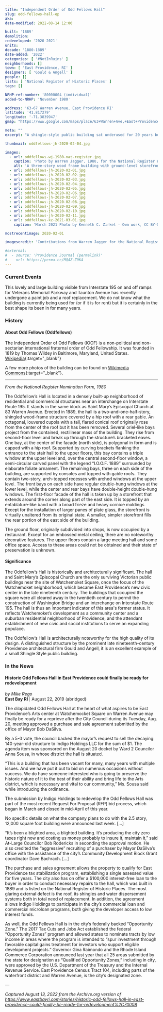 ```yaml
---
title: "Independent Order of Odd Fellows Hall"
slug: odd-fellows-hall-ep
aka:
date-modified: 2022-08-14 12:00

built: '1889'
demolition:
redeveloped: '2020–2021'
units:
decade: '1880-1889'
date-added: '2022'
categories: [ '#NotInRuins' ]
neighborhoods: []
town: [ 'East Providence, RI' ]
designers: [ 'Gould & Angell' ]
people: []
lists: [ 'National Register of Historic Places' ]
tags: []

NRHP-ref-number: '80000004 (individual)'
added-to-NRHP: 'November 1980'

address: '63-67 Warren Avenue, East Providence RI'
latitude: '41.817279'
longitude: '-71.3839947'
gmap: "https://www.google.com/maps/place/63+Warren+Ave,+East+Providence,+RI+02914/@41.817279,-71.3839947,17z/data=!3m1!4b1!4m5!3m4!1s0x89e45acb2f346a2b:0xbaf32595da6d675f!8m2!3d41.817279!4d-71.381806"

meta: ""
excerpt: "A shingle-style public building sat underused for 20 years before being rejuvenated recently"

thumbnail: oddfellows-jh-2020-02-04.jpg

images:
  - url: oddfellows-wj-1980-nat-register.jpg
    caption: 'Photo by Warren Jagger, 1980, for the National Register nomination form'
    alt: 'A three-story wood frame building with ground-level storefronts and a shallow bay window on the second floor facade. More description in the History section.'
  - url: oddfellows-jh-2020-02-01.jpg
  - url: oddfellows-jh-2020-02-02.jpg
  - url: oddfellows-jh-2020-02-03.jpg
  - url: oddfellows-jh-2020-02-04.jpg
  - url: oddfellows-jh-2020-02-05.jpg
  - url: oddfellows-jh-2020-02-06.jpg
  - url: oddfellows-jh-2020-02-07.jpg
  - url: oddfellows-jh-2020-02-08.jpg
  - url: oddfellows-jh-2020-02-09.jpg
  - url: oddfellows-jh-2020-02-10.jpg
  - url: oddfellows-jh-2020-02-11.jpg
  - url: oddfellows-kz-2021-03-01.jpg
    caption: 'March 2021 Photo by Kenneth C. Zirkel - Own work, CC BY-SA 4.0'

mostrecentimage: 2020-02-01

imagescredit: 'Contributions from Warren Jagger for the National Register nomination form and <a href="//commons.wikimedia.org/w/index.php?curid=101208487" target="_blank">Kenneth Zirkel for Wikimedia</a>'

#external:
#  - source: 'Providence Journal (permalink)'
#    url: https://perma.cc/MQ4Z-Z9K4
---
```


### Current Events

This lovely and large building visible from Interstate 195 on and off ramps for Veterans Memorial Parkway and Taunton Avenue has recently undergone a paint job and a roof replacement. We do not know what the building is currently being used for (or if it is for rent) but it is certainly in the best shape its been in for many years. 


### History

#### About Odd Fellows (Oddfellows)

The Independent Order of Odd Fellows (IOOF) is a non-political and non-sectarian international fraternal order of Odd Fellowship. It was founded in 1819 by Thomas Wildey in Baltimore, Maryland, United States. [Wikipedia](//en.wikipedia.org/wiki/Independent_Order_of_Odd_Fellows){:target="_blank"}

A few more photos of the building can be found on [Wikimedia Commons](//commons.wikimedia.org/wiki/Category:Oddfellows%27_Hall_(East_Providence,_Rhode_Island)){:target="_blank"}.

***

_From the National Register Nomination Form, 1980_

The Oddfellow’s Hall is located in a densely built-up neighborhood of residential and commercial structures near an interchange on Interstate Route 195. It stands in the same block as Saint Mary’s Episcopal Church at 83 Warren Avenue. Erected in 1889, the hall is a two-and-one-half-story, shingled wood-frame structure covered by a hip roof with a rear gable. An octagonal, louvered cupola with a tall, flared conical roof originally rose from the center of the roof but it has been removed. Several oriel-like bays project from the contained, rectilinear mass of the building. They rise from second-floor level and break up through the structure’s bracketed eaves. One bay, at the center of the facade (north side), is polygonal in form and is capped with a hip roof. Supported by curving brackets flanking the entrance to the stair hall to the upper floors, this bay contains a triple window at the upper level and, over the central second-floor window, a semi-circular carved panel with the legend “I.O.O.F. 1889” surrounded by elaborate foliate ornament. The remaining bays, three on each side of the building, are supported by consoles and topped with gable roofs. They contain two-story, arch-topped recesses with arched windows at the upper level. The front bays on each side have regular double-hung windows at the lower level, while the center and rear bays have double-height double-hung windows. The first-floor facade of the hall is taken up by a storefront that extends around the corner along part of the east side. It is topped by an entablature-like band with a broad frieze and heavy cornice moldings. Except for the installation of larger panes of plate glass, the storefront is virtually unaltered from its original state. A smaller, simpler storefront fills the rear portion of the east side of the building. 

The ground floor, originally subdivided into shops, is now occupied by a restaurant. Except for an embossed metal ceiling, there are no noteworthy decorative features. The upper floors contain a large meeting hall and some office space. Access to these areas could not be obtained and their state of preservation is unknown. 

#### Significance

The Oddfellow’s Hall is historically and architecturally significant. The hall and Saint Mary’s Episcopal Church are the only surviving Victorian public buildings near the site of Watchemoket Square, once the focus of the Watchemoket neighborhood, which became East Providence’s new civic center in the late nineteenth century. The buildings that occupied the square were all cleared away in the twentieth century to permit the construction of Washington Bridge and an interchange on Interstate Route 195. The hall is thus an important indicator of this area's former status. It reflects Watchemoket’s development as a community center and a suburban residential neighborhood of Providence, and the attendant establishment of new civic and social institutions to serve an expanding populace. 

The Oddfellow’s Hall is architecturally noteworthy for the high quality of its design. A distinguished structure by the prominent late nineteenth-century Providence architectural firm Gould and Angell, it is an excellent example of a small Shingle Style public building. 


### In the News

#### Historic Odd Fellows Hall in East Providence could finally be ready for redevelopment

_by Mike Rego_  
**East Bay RI** | August 22, 2019 (abridged)

The dilapidated Odd Fellows Hall at the heart of what aspires to be East Providence’s Arts center at Watchemocket Square on Warren Avenue may finally be ready for a reprieve after the City Council during its Tuesday, Aug. 20, meeting approved a purchase and sale agreement submitted by the office of Mayor Bob DaSilva.

By a 5-0 vote, the council backed the mayor’s request to sell the decaying 140-year-old structure to Indigo Holdings LLC for the sum of $1. The agenda item was sponsored on the August 20 docket by Ward 2 Councilor Anna Sousa, in whose district the hall is situated.

“This is a building that has been vacant for many, many years with multiple issues. And we have put it out to bid on numerous occasions without success. We do have someone interested who is going to preserve the historic nature of it to the best of their ability and bring life to the Arts district, which is necessary and vital to our community,” Ms. Sousa said while introducing the ordinance.

The submission by Indigo Holdings to redevelop the Odd Fellows Hall was part of the most recent Request For Proposal (RFP) bid process, which began in March and closed in mid-April of this year.

No specific details on what the company plans to do with the 2.5 story, 12,000 square foot building were announced last week. […]

“It’s been a blighted area, a blighted building. It’s producing the city zero taxes right now and costing us money probably to insure it, maintain it,” said At-Large Councilor Bob Rodericks in seconding the approval motion. He also credited the “aggressive” recruiting of a purchaser by Mayor DaSilva’s office with the assistance of the city’s Community Development Block Grant coordinator Dave Bachrach. […]

The purchase and sales agreement allows the property to qualify for East Providence tax stabilization program, establishing a single assessed value for five years. The city also has on offer a $100,000 interest-free loan to the buyer in order to conduct necessary repairs to the hall, which was built in 1889 and is listed on the National Register of Historic Places. The most glaring external defect is the roof, its shingles and water dispersement systems both in total need of replacement. In addition, the agreement allows Indigo Holdings to participate in the city’s commercial loan and commercial microloan programs, both giving the developer access to low interest funds.

As well, the Odd Fellows Hall is in the city’s federally backed “Opportunity Zone.” The 2017 Tax Cuts and Jobs Act established the federal “Opportunity Zones” program and allowed states to nominate tracts by low income in areas where the program is intended to “spur investment through favorable capital gains treatment for investors who support eligible development projects.” Governor Gina Raimondo and the Rhode Island Commerce Corporation announced last year that all 25 areas submitted by the state for designation as “Qualified Opportunity Zones,” including in city, were approved by the U.S. Department of the Treasury and the Internal Revenue Service. East Providence Census Tract 104, including parts of the waterfront district and Warren Avenue, is the city’s designated zone.

—

_Captured August 13, 2022 from the Archive.org version of https://www.eastbayri.com/stories/historic-odd-fellows-hall-in-east-providence-could-finally-be-ready-for-redevelopment%2C70008_
